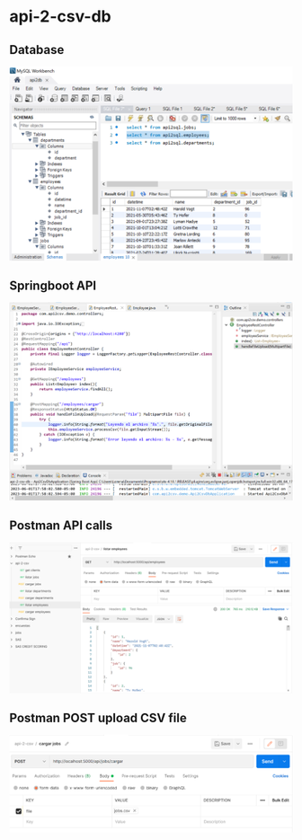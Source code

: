 # api-2-csv-db
## Database
![SpringBoot](https://raw.githubusercontent.com/a20121248/api-2-csv-db/main/images/0-database.PNG)
## Springboot API
![SpringBoot](https://raw.githubusercontent.com/a20121248/api-2-csv-db/main/images/1-APIs.PNG)
## Postman API calls
![Postman](https://raw.githubusercontent.com/a20121248/api-2-csv-db/main/images/2-postman.PNG)
## Postman POST upload CSV file
![Postman](https://raw.githubusercontent.com/a20121248/api-2-csv-db/main/images/3-postman.PNG)
